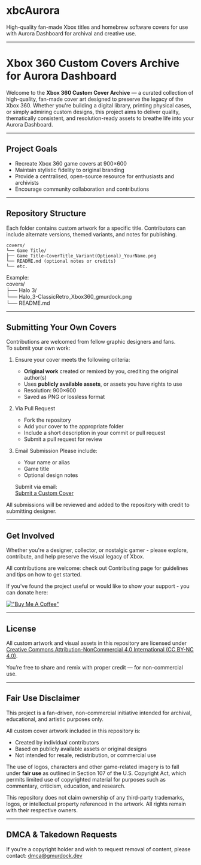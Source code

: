 # xbcAurora
High-quality fan-made Xbox titles and homebrew software covers for use with Aurora Dashboard for archival and creative use.

---

# Xbox 360 Custom Covers Archive for Aurora Dashboard

Welcome to the **Xbox 360 Custom Cover Archive** — a curated collection of high-quality, fan-made cover art designed to preserve the legacy of the Xbox 360. Whether you're building a digital library, printing physical cases, or simply admiring custom designs, this project aims to deliver quality, thematically consistent, and resolution-ready assets to breathe life into your Aurora Dashboard.

---

## Project Goals

- Recreate Xbox 360 game covers at 900×600
- Maintain stylistic fidelity to original branding
- Provide a centralised, open-source resource for enthusiasts and archivists
- Encourage community collaboration and contributions

---

## Repository Structure

Each folder contains custom artwork for a specific title. Contributors can include alternate versions, themed variants, and notes for publishing.

	covers/  
	└── Game Title/  
	├── Game_Title-CoverTitle_Variant(Optional)_YourName.png  
	└── README.md (optional notes or credits)  
	└── etc.  
  
Example:  
	covers/  
	├── Halo 3/  
	└── Halo_3-ClassicRetro_Xbox360_gmurdock.png  
	└── README.md

---

## Submitting Your Own Covers

Contributions are welcomed from fellow graphic designers and fans.  
To submit your own work:  

1. Ensure your cover meets the following criteria:
	- **Original work** created or remixed by you, crediting the original author(s)
	- Uses **publicly available assets**, or assets you have rights to use
	- Resolution: 900×600
	- Saved as PNG or lossless format

2. Via Pull Request
	- Fork the repository
	- Add your cover to the appropriate folder
	- Include a short description in your commit or pull request
	- Submit a pull request for review

3. Email Submission
	Please include:
	- Your name or alias
	- Game title
	- Optional design notes
  
	Submit via email:  
	[Submit a Custom Cover](mailto:github@gmurdock.dev?subject=xbAurora-covers%20-%20Submission%20-%20[Game%20Title]&body=Hello%2C%0A%0AI'd%20like%20to%20submit%20a%20custom%20Xbox%20360%20cover.%0A%0A**Game%20Title:**%20[Enter%20title]%0A**Creator%20Name/Alias:**%20[Your%20Alias]%0A**Cover%20Type:**%20[Xbox360%2FXBLA%2FXboxOG%2FHomebrew]%0A**Source%20Assets:**%20[Brief%20description%20or%20link]%0A**Attribution%20Line:**%20Features%20[IP%20description]%20%C2%A9%20[Rights%20Holder]%2C%20used%20under%20fair%20use%20for%20non-commercial%2C%20transformative%20fan%20content.%0A**Notes:**%20[Any%20special%20details%20or%20requests]%0A%0AThanks%2C%0A[Your%20Name])  

All submissions will be reviewed and added to the repository with credit to submitting designer.

---

## Get Involved

Whether you're a designer, collector, or nostalgic gamer - please explore, contribute, and help preserve the visual legacy of Xbox.

All contributions are welcome: check out Contributing page for guidelines and tips on how to get started.

If you've found the project useful or would like to show your support - you can donate here:

[!["Buy Me A Coffee"](https://www.buymeacoffee.com/assets/img/custom_images/orange_img.png)](https://www.buymeacoffee.com/gmurdock)

---

## License

All custom artwork and visual assets in this repository are licensed under  
[Creative Commons Attribution-NonCommercial 4.0 International (CC BY-NC 4.0)](https://creativecommons.org/licenses/by-nc/4.0/).

You’re free to share and remix with proper credit — for non-commercial use.

---

## Fair Use Disclaimer

This project is a fan-driven, non-commercial initiative intended for archival, educational, and artistic purposes only. 

All custom cover artwork included in this repository is:

- Created by individual contributors
- Based on publicly available assets or original designs
- Not intended for resale, redistribution, or commercial use

The use of logos, characters and other game-related imagery is to fall under **fair use** as outlined in Section 107 of the U.S. Copyright Act, which permits limited use of copyrighted material for purposes such as commentary, criticism, education, and research.

This repository does not claim ownership of any third-party trademarks, logos, or intellectual property referenced in the artwork. All rights remain with their respective owners.

---

## DMCA & Takedown Requests

If you're a copyright holder and wish to request removal of content, please contact:
[dmca@gmurdock.dev](mailto:dmca@gmurdock.dev)
